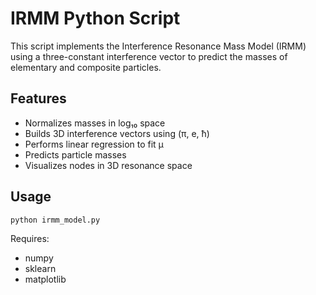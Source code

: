 # IRMM Python Script

This script implements the Interference Resonance Mass Model (IRMM) using a three-constant interference vector to predict the masses of elementary and composite particles.

## Features
- Normalizes masses in log₁₀ space
- Builds 3D interference vectors using (π, e, ħ)
- Performs linear regression to fit μ
- Predicts particle masses
- Visualizes nodes in 3D resonance space

## Usage
```bash
python irmm_model.py
```

Requires:
- numpy
- sklearn
- matplotlib
